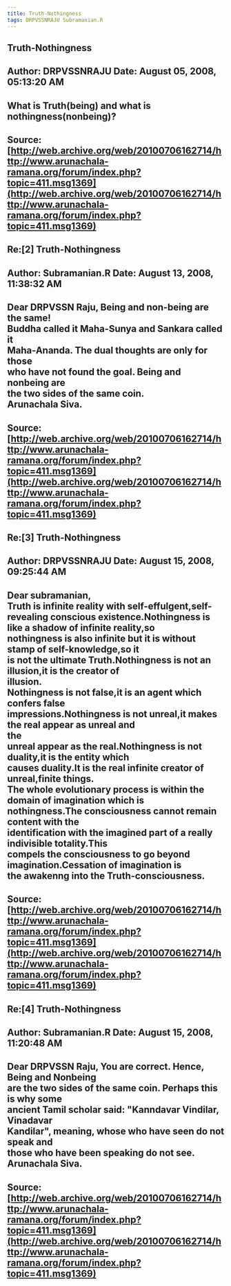 ```yaml
--- 
title: Truth-Nothingness   
tags: DRPVSSNRAJU Subramanian.R  
---  
```

## Truth-Nothingness  
Author: DRPVSSNRAJU         Date: August 05, 2008, 05:13:20 AM  
---  
What is Truth(being) and what is nothingness(nonbeing)?
 ---  
Source:[http://web.archive.org/web/20100706162714/http://www.arunachala-ramana.org/forum/index.php?topic=411.msg1369](http://web.archive.org/web/20100706162714/http://www.arunachala-ramana.org/forum/index.php?topic=411.msg1369)   
---  

## Re:[2] Truth-Nothingness  
Author: Subramanian.R       Date: August 13, 2008, 11:38:32 AM  
---  
Dear DRPVSSN Raju, Being and non-being are the same!   
Buddha called it Maha-Sunya and Sankara called it   
Maha-Ananda. The dual thoughts are only for those   
who have not found the goal. Being and nonbeing are   
the two sides of the same coin.   
Arunachala Siva.
 ---  
Source:[http://web.archive.org/web/20100706162714/http://www.arunachala-ramana.org/forum/index.php?topic=411.msg1369](http://web.archive.org/web/20100706162714/http://www.arunachala-ramana.org/forum/index.php?topic=411.msg1369)   
---  

## Re:[3] Truth-Nothingness  
Author: DRPVSSNRAJU         Date: August 15, 2008, 09:25:44 AM  
---  
Dear subramanian,   
 Truth is infinite reality with self-effulgent,self-revealing conscious existence.Nothingness is like a shadow of infinite reality,so   
nothingness is also infinite but it is without stamp of self-knowledge,so it  
is not the ultimate Truth.Nothingness is not an illusion,it is the creator of  
illusion.   
Nothingness is not false,it is an agent which confers false  
impressions.Nothingness is not unreal,it makes the real appear as unreal and  
the   
unreal appear as the real.Nothingness is not duality,it is the entity which  
causes duality.It is the real infinite creator of unreal,finite things.   
The whole evolutionary process is within the domain of imagination which is  
nothingness.The consciousness cannot remain content with the   
identification with the imagined part of a really indivisible totality.This  
compels the consciousness to go beyond imagination.Cessation of imagination is  
the awakenng into the Truth-consciousness.
 ---  
Source:[http://web.archive.org/web/20100706162714/http://www.arunachala-ramana.org/forum/index.php?topic=411.msg1369](http://web.archive.org/web/20100706162714/http://www.arunachala-ramana.org/forum/index.php?topic=411.msg1369)   
---  

## Re:[4] Truth-Nothingness  
Author: Subramanian.R       Date: August 15, 2008, 11:20:48 AM  
---  
Dear DRPVSSN Raju, You are correct. Hence, Being and Nonbeing   
are the two sides of the same coin. Perhaps this is why some   
ancient Tamil scholar said: "Kanndavar Vindilar, Vinadavar   
Kandilar", meaning, whose who have seen do not speak and   
those who have been speaking do not see.   
Arunachala Siva.
 ---  
Source:[http://web.archive.org/web/20100706162714/http://www.arunachala-ramana.org/forum/index.php?topic=411.msg1369](http://web.archive.org/web/20100706162714/http://www.arunachala-ramana.org/forum/index.php?topic=411.msg1369)   
---  

